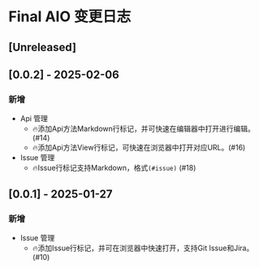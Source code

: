 <!-- Keep a Changelog guide -> https://keepachangelog.com -->

# Final AIO 变更日志

## [Unreleased]

## [0.0.2] - 2025-02-06

### 新增

- Api 管理
  - 🔥添加Api方法Markdown行标记，并可快速在编辑器中打开进行编辑。(#14)
  - 🔥添加Api方法View行标记，可快速在浏览器中打开对应URL。(#16)
- Issue 管理
  - 🔥Issue行标记支持Markdown，格式`(#issue)` (#18)

## [0.0.1] - 2025-01-27

### 新增

- Issue 管理
  - 🔥添加Issue行标记，并可在浏览器中快速打开，支持Git Issue和Jira。(#10)
